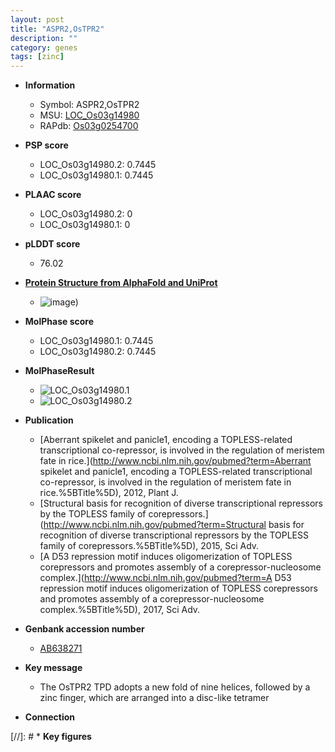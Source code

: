 ```yaml
---
layout: post
title: "ASPR2,OsTPR2"
description: ""
category: genes
tags: [zinc]
---
```


* **Information**  
    + Symbol: ASPR2,OsTPR2  
    + MSU: [LOC_Os03g14980](http://rice.plantbiology.msu.edu/cgi-bin/ORF_infopage.cgi?orf=LOC_Os03g14980)  
    + RAPdb: [Os03g0254700](http://rapdb.dna.affrc.go.jp/viewer/gbrowse_details/irgsp1?name=Os03g0254700)  

* **PSP score**  
    + LOC_Os03g14980.2: 0.7445 
    + LOC_Os03g14980.1: 0.7445 

* **PLAAC score**  
    + LOC_Os03g14980.2: 0 
    + LOC_Os03g14980.1: 0 

* **pLDDT score**
    + 76.02

* **[Protein Structure from AlphaFold and UniProt](https://www.uniprot.org/uniprotkb/Q10NY2/entry#structure)**
    + ![image](https://ricepsp.github.io/images/Q1/AF-Q10NY2-F1.png))

* **MolPhase score**
    + LOC_Os03g14980.1: 0.7445
    + LOC_Os03g14980.2: 0.7445

* **MolPhaseResult**
    + ![LOC_Os03g14980.1](https://ricepsp.github.io/pictures/LOC_Os03g/LOC_Os03g14980.1.png)
    + ![LOC_Os03g14980.2](https://ricepsp.github.io/pictures/LOC_Os03g/LOC_Os03g14980.2.png)

* **Publication**  
    + [Aberrant spikelet and panicle1, encoding a TOPLESS-related transcriptional co-repressor, is involved in the regulation of meristem fate in rice.](http://www.ncbi.nlm.nih.gov/pubmed?term=Aberrant spikelet and panicle1, encoding a TOPLESS-related transcriptional co-repressor, is involved in the regulation of meristem fate in rice.%5BTitle%5D), 2012, Plant J.
    + [Structural basis for recognition of diverse transcriptional repressors by the TOPLESS family of corepressors.](http://www.ncbi.nlm.nih.gov/pubmed?term=Structural basis for recognition of diverse transcriptional repressors by the TOPLESS family of corepressors.%5BTitle%5D), 2015, Sci Adv.
    + [A D53 repression motif induces oligomerization of TOPLESS corepressors and promotes assembly of a corepressor-nucleosome complex.](http://www.ncbi.nlm.nih.gov/pubmed?term=A D53 repression motif induces oligomerization of TOPLESS corepressors and promotes assembly of a corepressor-nucleosome complex.%5BTitle%5D), 2017, Sci Adv.

* **Genbank accession number**  
    + [AB638271](http://www.ncbi.nlm.nih.gov/nuccore/AB638271)

* **Key message**  
    + The OsTPR2 TPD adopts a new fold of nine helices, followed by a zinc finger, which are arranged into a disc-like tetramer

* **Connection**  

[//]: # * **Key figures**  


